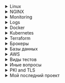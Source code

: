 
<details>
<summary>Linux</summary>
**Q:** Hard link vs soft link<br>
**A:** A hard link is a file all its own, and the file references or points to the exact spot on a hard drive where the Inode stores the data.
A soft link isn't a separate file, it points to the name of the original file, rather than to a spot on the hard drive.
а) Жесткая ссылка не может быть создана для каталогов. Жесткая ссылка может быть создана только для файла.
б) Символические ссылки или симлинки могут ссылаться на каталог.

**Q:** что в Линукс отвечает за открытие файлов?<br>
**A:**
- Inode
inode  или индексный дескриптор — это структура данных в которой хранится метаинформация о стандартных файлах, каталогах или других объектах файловой системы, кроме непосредственно данных и имени.
Ну то есть , грубо говоря, что на 1 файл или директорию тратится 1 inode
На случай если кончились inode, заклинаний не подскажу. Так что для разделов в которы плодятся мелкие файлы следует грамотно выбирать файловую систему или нпйти и удалить все мелкие нулевые файлы.
Пример, мы как-то давно использовали btrfs для хранения множества мелких файлов тк в ней inode создаются динамически
Поискать нулевые файлы



- Как узнать оболочку линукс?
echo $0

Что такое образ initrd?

Начальный RAM-диск (initrd) – это исходная корневая файловая система, которая монтируется до того, как будет доступна настоящая корневая файловая система.
Initrd привязан к ядру и загружен как часть процедуры загрузки ядра.

- SUID SGID Sticky bit
SUID: если установлен бит setuid, когда файл выполняется пользователем, процесс будет иметь те же права, что и владелец исполняемого файла.
SGID: То же  самое что SUID, но только для групп
Sticky bit:  в основном это касается папок, подразумевает, файл или папка, созданные в папке с поддержкой stickybit, могут быть удалены только владельцем. Например , исползование sticky-бита – это /tmp, где каждый пользователь имеет разрешение на запись, но удалить его могут только пользователи, владеющие файлом.

- Состояния процессов:
```
Running (R):
Процесс либо выполняется на процессоре, либо готов к выполнению (ожидает своей очереди).

Sleeping (S или D):
Interruptible sleep (S): Процесс спит (ожидает завершения какого-либо события, например, ввода-вывода) и может быть прерван сигналом.
Uninterruptible sleep (D): Процесс находится в состоянии сна и не может быть прерван сигналом. Обычно это состояние связано с ожиданием завершения операций ввода-вывода.

Stopped (T):
Процесс остановлен, обычно сигналом (например, SIGSTOP или SIGTSTP), и ожидает дальнейших инструкций. Процесс может быть возобновлен с помощью сигнала SIGCONT.

Zombie (Z):
Процесс завершил выполнение, но его запись в таблице процессов ещё не удалена, так как родительский процесс ещё не вызвал wait() для получения статуса завершения. Это состояние временно и длится до того, как родительский процесс обработает завершение дочернего процесса.

Traced (t):
Процесс находится под контролем отладчика (например, gdb).

Idle (I):
В некоторых версиях ядра или инструментов мониторинга может присутствовать это состояние, обозначающее, что процесс ничего не делает, но при этом не находится в ожидании, как в Sleeping.
```

- Что такое zombie процесс?
В Linux (и других Unix-подобных операционных системах) процесс-зомби (zombie process) — это процесс, который завершил своё выполнение, но его запись в таблице процессов всё ещё сохраняется. Это происходит, когда процесс завершает своё выполнение, но его родительский процесс не вызвал системный вызов wait() для получения кода завершения дочернего процесса.

- Основные системные вызовы:
```
- open - открыть файл
- read - пытается читать из файлового дискриптора
- write - пытается записать в файловый дескриптор
- close - закрывает файл после чтения или записи
- fork - создает новый дочерний процесс
- execve - выполняет исполняемый файл
- kill - послать сигнал
```

- Самые популярные сигралы kill
```
15 SIGTERM По умолчанию без параметров. Корректное завершение
9 SIGKILL Немедленное завершение процесса
2 SIGNINT Прерывание процесса (обычно Ctrl + C)
HUP перечиьывает демон или конфигурацию (например, kill HUP PID)

```

Что такое уровни запуска в linux и как их изменить?

Уровень выполнения – это состояние init и всей системы, которое определяет, какие системные службы работают, и они идентифицируются по номерам.

Существует 7 различных уровней выполнения (уровень выполнения 0-6) в системе Linux для различных целей.

```
0: Halt System (To shutdown the system)
1: Single user mode
2: Basic multi user mode without NFS
3: Full multi user mode (text based)
4: unused
5: Multi user mode with Graphical User Interface
6: Reboot System
```

47. Команда TOP
RES (Resident Set Size): Это объем физической памяти (RAM), который используется процессом в данный момент. Включает: Текущие разделяемые библиотеки, а также физическую память, занятую процессом.

VIRT (Virtual Memory Size): Что показывает: Это общий объем виртуальной памяти, используемой процессом. Включает: Все кодовые, данные и разделяемые библиотеки, а также память, выделенную, но не использованную (т.е. не загруженную в RAM).


48. Что такое SeLinux?


SELinux – это аббревиатура от Security-enhanced Linux.

Это реализация контроля доступа и функция безопасности для ядра Linux.
Он предназначен для защиты сервера от неправильной настройки и / или скомпрометированных демонов.

Он устанавливает ограничения и инструктирует серверные демоны или программы, к каким файлам они могут обращаться и какие действия они могут предпринимать, определяя политику безопасности.


49. Какое использование файлов /etc/passwd и /etc/shadow?

/etc/shadow
```
user1:$6$abcd1234$...:19384:0:99999:7:::
```

/etc/passwd
```
user1:x:1000:1000:Иван Иванов:/home/user1:/bin/bash
```


Зачем устанавливать безпарольный вход по ssh?

Чтобы еще больше повысить безопасность системы, большинство организаций решили использовать аутентификацию на основе ключей вместо аутентификации на основе пароля.
Мы можем обеспечить аутентификацию на основе ключей, отключив стандартную аутентификацию по паролю.
Открытый ключ добавляется в файл конфигурации сервера, в то время как личный ключ остается конфиденциальным на стороне клиента.


50. Что такое swappiness в Linux?

Параметр swappiness контролирует стремление ядра перемещать процессы из физической памяти на диск подкачки.


OMM killer -защитный механизм ядра Linux, призванный решать проблемы с нехваткой памяти. При исчерпании доступной памяти он принудительно «убивает» наиболее подходящий по приоритетам процесс, отправляя ему сигнал KILL

Garbage collector - одна из форм автоматического управления памятью. Специальный процесс, называемый сборщиком мусора, периодически освобождает память, удаляя из неё ставшие ненужными объекты.

Load average — это показатель, который используется для отображения средней нагрузки на систему за определенные периоды времени. Он указывает на количество активных процессов, которые либо выполняются, либо ожидают выполнения на процессоре.

51. Как проходит процесс загрузки linux

52. Какие уровни абстрации у LVM

53. Лимиты пользователя в linux ulimit

54. Заголовки TCP пакетов
	SYN
	SYM+ACK
	ACK
	FYN
	WAIT
	RST
	RJCT
	CLOSE

55. Что такое ретраснмишн?
это повторная отправка TCP-сегмента, который не был подтверждён получателем за заданное время.

56. Что такое traceroute и как отрисовывает хосты черех которые прошел пакет?
Основная идея: использовать поле TTL (Time To Live) в IP-заголовке.

Отправляется первый пакет с TTL=1.
Первый маршрутизатор уменьшает TTL до 0 → высылает обратно сообщение ICMP Time Exceeded.
traceroute фиксирует адрес этого маршрутизатора.

Отправляется следующий пакет с TTL=2.
Первый роутер уменьшает TTL → 1, передаёт дальше.
Второй роутер уменьшает TTL → 0, и тоже отвечает ICMP Time Exceeded.
traceroute фиксирует уже второй хоп.

Так продолжается, пока пакет не достигнет целевого хоста.
Когда пакет дойдёт до цели, вместо Time Exceeded придёт ICMP Echo Reply (или UDP/TCP-ответ — зависит от реализации).
Это сигнал, что маршрут найден.

57. Какие виды NAT (SNAT, DNAT)?
SNAT (Source NAT)
Назначение: подмена исходного IP-адреса пакета.
Чаще всего используется, когда хосты в локальной сети (например, 192.168.x.x) выходят в Интернет через один внешний IP.
Пример:
Внутренний хост (192.168.1.10) → NAT → Внешний адрес (203.0.113.5) → Интернет
В Linux реализуется через iptables/nftables (--to-source).

DNAT (Destination NAT)
Назначение: подмена адреса назначения.
Используется для проброса портов (порт-форвардинг), чтобы внешние пакеты попадали к нужному внутреннему серверу.
Пример:
Интернет (1.2.3.4:443) → NAT (203.0.113.5:443 → 192.168.1.100:443) → Внутренний веб-сервер
В Linux: --to-destination.

58.





</details>

<details>
<summary>NGINX</summary>

44. В чем разница между виртуальным хостингом на основе имени и виртуальным хостингом на основе IP?

Виртуальные хосты используются для размещения нескольких доменов на одном экземпляре Apache/Nginx.

Вы можете иметь один виртуальный хост для каждого IP-адреса вашего сервера, или один и тот же IP-адрес, но разные порты, или один и тот же IP-адрес, один и тот же порт, но разные имена хостов.
Последнее называется «ame based vhosts».
На виртуальном хостинге на основе IP мы можем запустить более одного веб-сайта на одном сервере, но каждый веб-сайт имеет свой IP-адрес, в то время как в виртуальном хостинге на основе имен мы размещаем несколько веб-сайтов на одном IP-адресе.
Но для этого вам нужно поместить более одной записи DNS для вашего IP-адреса в базу данных DNS.

45. Как защититься от DDOS / медленных клиентов?
limit_req, limit_conn.
client_body_timeout, client_header_timeout.

45. Конфигурация
/etc/nginx/nginx.conf, sites-enabled/
server {} → виртуальный хост.
location {} → обработка URI.

rewrite vs return?
rewrite → меняет URI и пересылает дальше.
return → сразу возвращает код/ответ (эффективнее для редиректов).

46. Proxy / Load Balancing
Стратегии балансировки:

round-robin (по умолчанию)
least_conn (наименее занятый)
ip_hash (один клиент → один сервер)

Реальный IP клиента
proxy_set_header X-Real-IP $remote_addr;
proxy_set_header X-Forwarded-For $proxy_add_x_forwarded_for;

47. SSL / Security
HTTPS настройка
```
server {
    listen 443 ssl;
    ssl_certificate /etc/nginx/cert.pem;
    ssl_certificate_key /etc/nginx/key.pem;
}
```

**HSTS** — это механизм безопасности для браузеров:
Говорит браузеру: «Всё, что касается этого домена, нужно использовать только HTTPS»

48. Performance / Тюнинг
worker_processes auto; → по числу CPU.
worker_connections 10240; → макс. соединений на воркер.
sendfile on; → быстрый вывод файлов из ядра.
keepalive_timeout 65; → удержание TCP-сессии.
gzip on; → сжатие.


</details>

<details>
<summary>Monitoring</summary>

## Prometheus vs Zabbix?

| Характеристика       | **Prometheus** | **Zabbix** | **Типичные сценарии использования** |
|----------------------|----------------|-------------|--------------------------------------|
| **Метод сбора**     | Pull (HTTP `/metrics`) | Push/агенты, SNMP, IPMI, JMX | Prometheus в Kubernetes, Zabbix для сетевого оборудования |
| **Архитектура**     | Модульная: Prometheus + Alertmanager + Grafana | Централизованная: сервер + БД + агенты | Prometheus для распределённых систем, Zabbix для дата-центров |
| **Хранение данных** | Временные ряды, хранение недолгое (недели) | Реляционная БД, хранение годами | Prometheus для анализа текущего состояния, Zabbix для долгосрочной статистики |
| **Алертинг**        | PromQL + Alertmanager | Триггеры + действия | Prometheus для гибких правил SLA/SLO, Zabbix для классических алертов (CPU, диск, память) |
| **Визуализация**    | Через Grafana | Встроенные дашборды | Prometheus + Grafana для DevOps-дашбордов, Zabbix для “all-in-one” мониторинга |
| **Масштабируемость**| Легко горизонтально масштабируется (Thanos, VictoriaMetrics) | Зависит от БД, сложнее масштабировать | Prometheus в облаках и микросервисах, Zabbix в корпоративных инфраструктурах |
| **Лучшее применение** | Kubernetes, Docker, cloud-native | Серверы, сети, виртуализация | Prometheus для CI/CD и DevSecOps, Zabbix для ITSM и эксплуатации |
| **Сильные стороны** | Высокая производительность, простая интеграция | Универсальность, поддержка legacy | Prometheus для современных приложений, Zabbix для смешанных сред |
| **Слабые стороны**  | Нет долгосрочного хранения без доп. решений | Тяжёлый, зависимость от SQL-БД | Prometheus требует доп. тулов для полноты, Zabbix сложнее в облаке |

## Архитектура Prometheus
- **Pull-модель**: Prometheus опрашивает таргеты по HTTP `/metrics`.
- **Exporters**: компоненты для экспорта метрик (node_exporter, blackbox_exporter и др.).
- **Pushgateway**: используется для краткоживущих джобов (например, batch-задач).

## Типы данных в Prometheus
1. **Counter** → счётчик (только растёт).
   - Пример: количество HTTP-запросов.
2. **Gauge** → текущее значение (может расти и падать).
   - Пример: загрузка CPU, температура.
3. **Histogram** → распределение значений по "бакетам".
   - Пример: время ответа API.
4. **Summary** → агрегированные квантильные значения.
   - Пример: 95-й перцентиль задержки.

## Labels
- **Labels** — ключ=значение, добавляют контекст к метрикам.
- Пример: `http_requests_total{method="GET", status="200"}`
- Нужны для: фильтрации, агрегации, сравнения метрик между инстансами.

## High Availability (HA)

- Разворачивают несколько Prometheus-инстансов, которые собирают одни и те же метрики.
- Для устранения дублей алертов используют Alertmanager в режиме кластеризации.

## Разница между Alertmanager и Prometheus

- Prometheus → собирает метрики, выполняет запросы, генерирует алерты.
- Alertmanager → управляет алертами (дедупликация, маршрутизация, нотификации в Slack, email, PagerDuty и др.).
</details>

<details>
<summary>Logs</summary>

## Loki vs EFK

| Характеристика | **ELK (Elasticsearch + Logstash + Kibana)** | **Loki** |
|----------------|---------------------------------------------|----------|
| **Индексация** | Индексирует весь текст логов → быстрый поиск, но дорого по ресурсам | Индексирует только **labels** → дешевле хранение, но поиск по тексту медленнее |
| **Хранение**   | Шардирование индексов, высокая нагрузка на storage и CPU | Логи хранятся блобами (**chunks**) в S3, GCS, локальном FS |
| **Интеграция** | Самостоятельная экосистема Elastic | Идеально работает с **Prometheus/Grafana** (общая модель labels) |
| **Стоимость**  | Высокая стоимость эксплуатации (ресурсоёмкость) | Существенно дешевле в эксплуатации |

## Lifehack
Всё, что нужно фильтровать часто → класть в labels.
Всё остальное оставлять в тексте логов.

## Преимущества Loki vs Elasticsearch

Стоимость: дешевле, т.к. индексируются только labels.
Масштабирование: легко хранить petabytes логов в S3.
Интеграция: нативная работа с Prometheus и Grafana.
Простота: не нужны тяжёлые кластеры ES.
Гибкость: легко запускать в Kubernetes (Helm chart, promtail как DaemonSet).

</details>

<details>
<summary>Docker</summary>

Отличие docker  от  VM
В основе VM гипервизор,
Под капотом докера Namespaces + Control groups

namespaces для организации изолированных рабочих пространств, которые мы называем контейнерами.
Список некоторых пространств имен, которые использует docker:

- pid: для изоляции процесса;
- net: для управления сетевыми интерфейсами;
- ipc: для управления IPC ресурсами. (ICP: InterProccess Communication);
- mnt: для управления точками монтирования;
- utc: для изолирования ядра и контроля генерации версий(UTC: Unix timesharing system)


Control groups (контрольные группы)

cgroups для распределение или ограничения ресурсов для  процессов (процессорные, сетевые, ресурсы памяти, ресурсы ввода-вывода)

CMD ENTRYPOINT RUN
CMD sets the command and its parameters to be executed by default after the container is started. However, CMD can be replaced by docker run command line parameters. ENTRYPOINT configures the command to run when the container starts

Инструкции dockerfile:
FROM
ENV
ARG
WORKDIR
RUN
EXPOSE - Никакие порты не открываются, это элемент документирования
VOLUME - внутри контейнера становится томом. При запуске контейнера Docker автоматически создаст том и примонтирует его к этому пути. Данные, записанные в том(volume), сохранятся даже после остановки или удаления контейнера. Например,VOLUME /data.

CMD  явлется как бы дополнением   ENTRYPOINT
те в Entrypoint мы кладем команду ( python server.py),  а в CMD мы кладем  аргуметы к комманде
 Если посмотреть чуть шире, а именно в разрезе  k8s , то  Entrypoint  у нас был зашит в образ, а CMD  мы мы передовали через helm  в зависимости от среды ( dev/qa/stg)  через параметр args

k8s command -> entrypoint
k8s args ->  cmd


Минимизация количества слоев образа


При использовании таких команд, как RUN, COPY, ADD Docker создает слои. Каждый слой увеличивает размер образа, так как слои кэшируются.
Чтобы уменьшить количество слоев, необходимо объединять (комбинировать) команды в цепочки для того, чтобы исключить проблемы, связанные с неправильным использованием кэша. Рассмотрим эти рекомендации на конкретных примерах. Предположим, нам необходимо выполнить следующие 2 команды:
```
RUN apt update
RUN apt -y install tree
```
Если вы используете apt, необходимо комбинировать в одной инструкции RUN команды apt update и apt install. Команды выше необходимо скомбинировать в одну команду следующим методом:
```
RUN apt update && apt -y install tree
```
В результате вместо двух слоев будет создан один слой, и как итог будет уменьшен размер финального образа. Кроме того, следует объединять в одну инструкцию команды установки пакетов. Перечислять пакеты необходимо на нескольких строках, разделяя список символами \. Выглядеть это может так:
```
RUN apt update && apt install -y \
	htop \
	tree \
	mc
```
Этот метод также позволяет сократить число слоёв, которые должны быть добавлены в образ, и помогает поддерживать код файла в читаемом виде.

Удаление кэшей и временных файлов

При использовании пакетных менеджеров, таких как apt, apk, yum/dnf, они кэшируют загружаемые данные с целью снижения нагрузки на сеть, и, как следствие, уменьшается время, требуемое для установки программ. Данный кэш необходимо удалять, чтобы размер итогового образа не разрастался до больших объемов.
Для удаления кэша в конец команды по установке (например, apt install) необходимо добавить одну из нижеперечисленных строк — в зависимости от используемого пакетного менеджера:
```
APT: ... && rm -rf /var/cache/apt
APK: ... && rm -rf /etc/apk/cache
YUM: ... && rm -rf /var/cache/yum
DNF: ... && rm -rf /var/cache/dnf
```

Cетевые драйверы docker
несколько драйверов по умолчанию, которые обеспечивают основной функционал по работе с сетью:
- none: отключение всех сетевых ресурсов.
- bridge: сетевой драйвер по умолчанию. По сути, это мост между контейнером и хостовой машиной. Мостовые сети обычно используются, когда приложения выполняются в автономных контейнерах, которые должны взаимодействовать друг с другом.
- host: для автономных контейнеров устраняется сетевая изолированность между контейнером и хостом Docker и напрямую используются сетевые ресурсы хоста.
- overlay: наложенные сети соединяют несколько демонов Docker.
- macvlan: сети Macvlan позволяют присваивать контейнеру MAC-адрес, благодаря чему он выглядит как физическое устройство в сети.

Docker многостадийная сборка (multi-stage build) — это методика сборки образов Docker, которая позволяет создавать более легкие и оптимизированные образы с помощью нескольких этапов сборки в одном Dockerfile. Это особенно полезно для создания минимальных продакшн образов, содержащих только необходимое программное обеспечение и зависимости, без лишних файлов, которые были нужны только на этапе сборки или тестирования.

Как уменьшить размер docker образа?
	1. Выбор базового образа, например alpine
	2. Минималтзвация установленных зависимостей
	3. Multi-stage build
	4. Почистить каталог /var
	5. Минималищировать количесво слоев
		Слой = snapshot файловой системы после выполнения инструкции.
		Docker использует UnionFS (OverlayFS/aufs) для объединения слоёв.

</details>

<details>
<summary>Kubernetes</summary>

Компоненты:

Kube-api - предоставляет kubernets API
ETCD - Хранит все данные о состоянии кластера (конфигурация, секреты, статусы и т.п.).
Sheduler - разпрелеляет приложения, назначает рабочий узел каждому приложению
kube-controller-manager -
Управляет контроллерами (controllers), которые следят за текущим состоянием кластера и стремятся к желаемому состоянию.
Примеры:
	ReplicaSet Controller — гарантирует нужное количество реплик Pod'ов.
	Node Controller — следит за состоянием узлов.
	Deployment Controller — управляет обновлениями приложений.

kubelet
Агент, который получает инструкции от API Server и управляет контейнерами на узле.


kube-proxy
kube-proxy — сетевой прокси, работающий на каждом узле в кластере, и реализующий часть концепции сервис.


IRSA (AWS only) - this option creates an identity provider for the cluster.
After this step we can add role and policy on the side of Amazon cloud, I mean IAM service.
Add the identity number of this role to the k8s service account as annotation and assign this service account to the appropriate pod or deployment.

Role —  который описывает некий набор прав на объекты кластера Kubernetes. Role ничего и никому не разрешает. Это просто список.
RoleBinding -
ServiceAccount -
Пример: kubectl auth can-i get pods --as <serviceaccount> -n <namespace>

1. Liveness Probe используется для определения необходимости перезапуска контейнера.
2. Readiness Probe используется для определения готовности контейнера принимать трафик, ну то есть когда пускать/не пускать трафик.
3. Startup Probe используется для проверки успешного завершения инициализации контейнера и позволяет игнорировать liveness и readiness проверки до её завершения.

Pod Disruption Budget (PDB)
```
это механизм в Kubernetes, который помогает управлять количеством pod'ов (единиц приложения) в кластере, которые могут быть одновременно остановлены или перезапущены. PDB гарантирует, что определенное количество pod'ов останется доступным даже в случае непредвиденных сбоев или плановых обновлений.
```
QoS (Quality of Service) class
```
метрика определяющая приоритет пода (Pod) в кластере на основе его потребностей в ресурсах (CPU и памяти).
Guaranteed (Гарантированный) -  самый высокий приоритет (request == limits)
Burstable (Гибкий) - Они более гибки, чем Guaranteed, и их могут удалить раньше (requests < limits)
Best-Effort (Лучший вариант) - (Ни requests, ни limits) поды будут удалены первыми при нехватке ресурсов.
```

NodeSelector - юнит в описании манифеста, который служит для выбора нод под запуск подов ( например нода для запуска с меткой GPU)
Affinity - используется для размещение подов на соответствущих описанным критериям нодах при определнных условиях.( например запускать поды из данного деплоймента на нодах из определенной availibility zone,  instance type, etc)
AnitAffinity -  для обратного вышеописанному
taint -   для того чтобы запретить подам быть запущенным на определнных нодах. Использается при описании  NodeGroup(Ноды)

Чтобы поды от деплоймента в Kubernetes распределялись на разные ноды, а не на одну, можно воспользоваться несколькими подходами:

 Использование PodAntiAffinity

PodAntiAffinity позволяет указывать, что поды не должны размещаться на одной и той же ноде. Это настраивается с помощью полей affinity и podAntiAffinity в манифесте деплоймента.

Как работает OOM Killer в Kubernetes
```
Лимиты и запросы памяти:

В Kubernetes ресурсы, такие как память и CPU, управляются с помощью параметров requests и limits, которые можно задавать в манифесте контейнера.
requests — это минимальное количество ресурсов, которое гарантированно выделяется контейнеру.
limits — это максимальное количество ресурсов, которое контейнер может использовать.
Переполнение лимитов памяти:

Если контейнер начинает использовать больше памяти, чем указано в limits, ядро Linux может сработать и активировать OOM Killer.
Когда OOM Killer активируется, он завершает процессы, чтобы освободить память. В контексте контейнеров это означает завершение всего контейнера.
Выбор процесса для завершения:

OOM Killer выбирает процессы для завершения на основе их "oom_score", который рассчитывается ядром на основании различных факторов, таких как размер процесса, время его выполнения и важность.
Контейнеры, которые потребляют больше памяти, чем указано в limits, получают повышенный "oom_score" и, следовательно, становятся приоритетными кандидатами для завершения.
Последствия в Kubernetes:

Когда контейнер убивается OOM Killer-ом, Kubernetes помечает этот контейнер как OOMKilled и может попытаться перезапустить его, в зависимости от настроек restartPolicy.
Если контейнер постоянно превышает лимит памяти и OOM Killer регулярно его завершает, это может привести к циклическим перезапускам (crash loop).
События и диагностика:

Kubernetes генерирует событие, указывающее, что контейнер был завершен из-за превышения лимита памяти (событие типа OOMKilled).
Для диагностики можно просмотреть логи пода и события с помощью команд kubectl logs и kubectl describe pod.
Профилактика:

Чтобы избежать ситуаций с OOM Killer, рекомендуется правильно рассчитывать requests и limits для контейнеров на основе профилирования и мониторинга приложения.
Можно также использовать инструменты мониторинга, такие как Prometheus, для наблюдения за потреблением памяти и другими метриками в кластере.
Таким образом, OOM Killer играет важную роль в управлении памятью и обеспечении стабильности узлов в Kubernetes, но требует внимательной настройки ресурсов для контейнеров, чтобы избежать нежелательных завершений и перезапусков.
```
**Q** - Throtling in Kubernetes:
**A** - это механизм ограничения количества процессорного времени (CPU), доступного контейнеру, когда он превышает установленные для него лимиты (CPU limits)

**Q** - Как работает throtling в k8s:
**A** <br>
1. Настройка лимитов CPU:<br>
Пользователь устанавливает лимиты для CPU в конфигурации Pod'а.<br>
2. Превышение лимита:<br>
Когда приложение в контейнере пытается использовать больше CPU, чем выделено, механизм троттлинга активируется.<br>
3. Пропуск тактов:<br>
Вместо предоставления полного доступа к ресурсам, ядро Linux (с использованием cgroups) ограничивает количество машинных циклов (тактов), которые получает контейнер.<br>
4. Замедление работы:<br>
В результате приложение начинает работать медленнее, так как ему не хватает процессорного времени для выполнения всех операций.<br>


В Kubernetes LimitRange и ResourceQuota — это механизмы, которые позволяют ограничивать использование ресурсов (CPU, память) в namespace'ах , чтобы предотвратить чрезмерное потребление ресурсов и обеспечить стабильность кластера.

LimitRange - Ограничивает минимальные и максимальные значения requests и limits на уровне отдельного контейнера или Pod'а внутри namespace.

ResourceQuota - Ограничивает общее использование ресурсов в namespace . То есть, сколько всего может быть выделено ресурсов всем Pod'ам в рамках одного namespace.

Какие виды контейнеров бывают в поде?
	- init
	- sidecar

statefullset VS deployment?


Типы сервисов в k8s(4):
-ClusterIP
-NodePort
-LoadBalancer

Какие механизмы безопасности есть в k8s?
	RBAC
	Network Policies
	SecurityContext — настройка прав пода/контейнера (uid/gid, readOnlyRootFilesystem, drop capabilities).
	Pod Security Standards (PSS, пришли на смену PodSecurityPolicy) - запреты на запуск подов с root-правами, привилегированными capability, hostPID/hostNetwork и т.д.

Что произрйдет с контейнером если он превысит потребление CPU?

Что такое ingress?

В чем преимущество использования ингресса против сервиса при обращение прилодений в рамках одного кластера к друг другу?



**Questions**
- Какие вопросы вы зададите разработчику, когда он приносит код для деплоя в Kubernetes?
- Какие kubernetes-объекты используете для деплоя stateful приложения?
- Как диагностировать задержки между двумя кластерами с раздельными БД и приложениями?
```sh
У каждого приложения есть своя база ранных. Эти приложенияя общаются через интеренет по https. С первого кластера приложение отправляяет во второе приложение, там приложение записывает в базу, отсылает ответ и первый записывает в свою базу, Этот раунд длятся 400 милисекунд, но бывают задержки 3 секунды. Куда смотреть?
```
- Какие ресурсы проверяете на хосте для обеспечения надёжной работы БД?
- Какие шаги предпримете при оптимизации БД, например Postgres?
- Как анализируете сетевые проблемы между двумя кластерами?

</details>

<details>
<summary>Terraform</summary>

## 1️⃣ Общие вопросы

**Q:** Что такое Terraform?<br>
**A:** IaC-инструмент для создания, изменения и управления инфраструктурой безопасно и предсказуемо.

**Q:** Terraform vs Ansible/Chef/Puppet?<br>
**A:** Terraform — управление инфраструктурой; Ansible/Puppet — конфигурация существующих ресурсов.

**Q:** Что такое state-файл (`terraform.tfstate`)?<br>
**A:** Хранит текущее состояние ресурсов, позволяет Terraform понять, что создавать, менять или удалять.

**Q:** Разница между `plan` и `apply`?<br>
**A:** `plan` — показывает изменения; `apply` — применяет их.

---

## 2️⃣ Ресурсы и зависимости

**Q:** Что такое resource, data source, module?<br>
**A:**
- `resource` — создаёт объект инфраструктуры.
- `data source` — получает существующие данные.
- `module` — переиспользуемый блок конфигурации.

**Q:** Как управлять зависимостями между ресурсами?<br>
**A:** Через `depends_on` или использование атрибутов одного ресурса в другом.

**Q:** Что такое provisioners?<br>
**A:** Скрипты, выполняемые после создания ресурса (`remote-exec`, `local-exec`). Рекомендуется использовать редко.

---

## 3️⃣ State и Backend

**Q:** Типы backend?<br>
**A:** `local` (локальный), `remote` (S3, GCS, Terraform Cloud, Azure Storage, Consul).

**Q:** Зачем нужен locking?<br>
**A:** Чтобы несколько человек/процессов не меняли состояние одновременно.

**Q:** Как хранить секреты в Terraform?<br>
**A:** Через env variables (`TF_VAR_...`), Vault, AWS Secrets Manager, SSM Parameter Store.

---

## 4️⃣ Модули

**Q:** Что такое Terraform Module?<br>
**A:** Переиспользуемая конфигурация, локальная или из registry.

**Q:** Разница root vs child module?<br>
**A:** Root — основной конфиг; Child — импортируется в root.

**Q:** Как передавать переменные в module?<br>
**A:** Через `variables` в module и `module.<name>.<var>` в root.

---

## 5️⃣ Переменные и output

**Q:** Типы переменных?<br>
**A:** string, number, bool, list, map, set, object, tuple.

**Q:** Зачем output?<br>
**A:** Возвращает значения из module или конфигурации для использования в других ресурсах или CI/CD.

---

## 6️⃣ Провайдеры и версии

**Q:** Что такое provider?<br>
**A:** Плагин, позволяющий Terraform работать с конкретной платформой (AWS, Azure, GCP, Kubernetes).

**Q:** Как ограничить версию Terraform и провайдера?<br>
**A:** В `required_version` и `required_providers`.

---

## 7️⃣ Работа с инфраструктурой

**Q:** Что такое immutable infrastructure?<br>
**A:** Каждое обновление создаёт новые ресурсы вместо изменения существующих → минимизация downtime.

**Q:** `taint` и `import`?<br>
**A:**
- `terraform taint <resource>` — пометить ресурс на пересоздание.
- `terraform import` — импорт существующего ресурса в state.

---

## 8️⃣ Advanced / практические

**Q:** Разница между `count`, `for_each`, `dynamic block`?<br>
**A:**
- `count` — повторение ресурса N раз.
- `for_each` — создание ресурсов на основе списка или карты с ключами.
- `dynamic block` — динамическая генерация вложенных блоков.

**Q:** Как защитить ресурсы от удаления?<br>
**A:** `lifecycle { prevent_destroy = true }`, `ignore_changes` для атрибутов.

**Q:** CI/CD с Terraform?<br>
**A:** `plan` → ревью → `apply`. Через GitHub Actions, GitLab CI/CD, Terraform Cloud/Enterprise.

**Q:** Отладка ошибок?<br>
**A:** `TF_LOG=DEBUG terraform apply`, `terraform validate`, `terraform fmt`, проверка state и зависимостей.

**Q:** Что такое null ресурс?<br>
**A:** null_resource является ресурсом , который позволяет настроить provisioners, которые непосредственно не связаны с одним существующим ресурсом.

## 9️⃣ Полезные функции Terraform

- `file(path)` — считывает файл
- `jsondecode(string)` / `jsonencode(obj)` — JSON ↔ объект
- `base64encode/decode(string)` — кодирование/декодирование
- `coalesce(a,b,...)` — первый ненулевой аргумент
- `concat(list1,list2)` — объединение списков
- `length(list/map/string)` — длина



</details>

<details>
<summary>Брокеры</summary>

smth

</details>
<details>
<summary>Базы данных</summary>

smth

</details>

<details>
<summary>AWS</summary>


AWS System manager - is a secure end-to-end management solution for resources on AWS and in multi-cloud and hybrid environments

Availability zone
- Region (регион) – это географическая область (например, us-east-1 – Вирджиния, США).
- Availability Zone (зона доступности) – это один из дата-центров внутри региона, имеющий независимое электропитание, сеть и охлаждение.
- В каждом регионе обычно есть минимум 2–3 зоны доступности (например: us-east-1a, us-east-1b, us-east-1c).

VPC - виртуальная частная сеть или изолированный сегмент

- Nat gateway - Позволяет ресурсам из private subnet выходить в интернет только для исходящего трафика

- Internet gateway - Позволяет ресурсам с публичным IP адресом принимать входящие соединения, наприемр Elastic LB. Оплата только за трафик.

- Security groups - firewall at the instance level
acts as a firewall that controls the traffic allowed to and from the resources in your virtual private cloud (VPC). You can choose the ports and protocols to allow for inbound traffic and for outbound traffic.

- Security groups are stateful. For example, if you send a request from an instance, the response traffic for that request is allowed to reach the instance regardless of the inbound security group rules. Responses to allowed inbound traffic are allowed to leave the instance, regardless of the outbound rules.

network ACL  - Список управления доступом к сети (ACL) разрешает или запрещает определенный входящий или исходящий трафик на уровне подсети.
	Default network ACL - allows all inbound traffic
	Custom network ACL - denies all inbound and outbound traffic untill you add rules
	Block specific IP addresses^ not security group

Site-to-Site VPN -  connection between remote devices and AWS resources. Virtual Private Gateway --> IPSEC --> Customer gateway (on-premise network)
Network ACLs are stateless, which means that return traffic must be explicitly allowed by the rules.

- External Ingress

Доступен из интернета.
Для него создаётся Internet-facing Load Balancer.

Используется, когда нужно отдавать сервисы/приложения наружу (например, API, веб-приложение).

В AWS ALB это означает:
scheme: internet-facing
Security Group разрешает входящий трафик с 0.0.0.0/0 (или с ограничений).
Пример аннотации для Kubernetes Ingress:

```
annotations:
  alb.ingress.kubernetes.io/scheme: internet-facing
```

2. Internal Ingress

Доступен только внутри VPC (или через VPN/Direct Connect/PrivateLink).
Для него создаётся Internal Load Balancer.
Используется для внутренних микросервисов, админских панелей, сервисов, к которым не нужен публичный доступ.

В AWS ALB это означает:

scheme: internal

Security Group обычно ограничивает доступ только из корпоративных сетей или из подсетей VPC.

Пример аннотации:

```
annotations:
  alb.ingress.kubernetes.io/scheme: internal
```


Direct connect - directly connect to AWS data center without internet

AWS Private link - Establish connectivity between VPCs and AWS services without exposing data to the internet

Athena -  сервис запросов, похожий на SQL

Amazon OpenSearch Service makes it easy for you to perform interactive log analytics,

VPC Flow logs - Опция для логирования сетевого трафика

CloudFront- system of distributed servers that deliver webpages and other web content

Application Load Balancer принимает решения о маршрутизации на уровне приложения (HTTP/HTTPS), поддерживает маршрутизацию на основе пути и может направлять запросы на один или несколько портов в каждом экземпляре контейнера в вашем кластере.

Network Load Balancer  принимает решения о маршрутизации на транспортном уровне (TCP/SSL). Он может обрабатывать миллионы запросов в секунду. После того, как балансировщик нагрузки получает соединение, он выбирает цель из целевой группы для правила по умолчанию, используя алгоритм маршрутизации хеширования потока. Он пытается открыть TCP-соединение с выбранной целью на порту, указанном в конфигурации прослушивателя. Он пересылает запрос без изменения заголовков.

Route53
	Simple - Rote traffic to a single resource
	Failover - Active-passive failover
	Geolocation - Route traffic based on the location
	Geoproximity - Based on the physical distance between your users and your resources
	Latency based - Route traffic based on the based latency to provide good performance
	Multivalue Answers - Enable Route53 to respond with up to end to eight selected at random (Round-robin)
	Weighted - Route traffic to multiple resources based on a numerical weight

VPC
VPC -->  add subnets --> create Rote table --> create NACL --> associate subnets with route tables

VPC endpoint with acces to S3
Launch EC2 --> Create Vpc endpoint for S3 --> Review route table

S3
Standard - >= 3 AZs    99.9 % (For workloads and frequent data)
Standard infrequent access -  >= 3 AZ Long-term infriquent accessed critical data
One Zone Infrequent access - 1 AZ Long term infriquent access, non-critical
Glacier Instant Retrieval - >=3 AZ Long live data. For infrequent data (Minimum duration 90 days)
Glacier Flexible Retrieval >=3 AZ Long-term data archiving needs to be accessed within a few hours or minutes
Glacier deep archive - >=3 AZ Rerely accessed data archiving. default retrieval time 12 hours (Minimum duration 180 days)
S3 Intelligent-tiering - >=3 AZ Unknown or unpredictable access pattern

Server-side encryption:
	SSE-S3 - S3 managed keys AES 256-bit encryption
	SSE-KMS - AWS Key Management Service managed keys
	SSE-C - Customer-provided keys

S3 Static website
	Enable static website -> Disable Block Public Access settings -> Allow public read access for your objects

Inventory bucket - Used to help understand how you are storing objects in S3 bucket

EFS storage classes:


AWS Config continually assesses, audits, and evaluates the configurations and relationships of your resources on AWS,

File gateway - Access files stored on S3 using NFS or SMB
Fsx Gateway - Access files in Amazon Fsx for Windows File Server using SMB
Volume gateway(Stored Mode) - Your entire dataset is stored on-site and backend up to S3 as RBS snapshots.
Volume Gateway (Cached mode) - Your entire dataset is stored in S3 (only frequently accessed)


1 subnet in 1 availability zone

security group - фильтрует трафик на уровне инстанса
NACL - фильтркет трафик на уровне подсети

---

AWS cloudwatch
- Logs
- insights
- Metrics
- Log stream
- Log groups
- Log archival

может пересылать логи в S3 Opensearch Lambda kinesis

AWS Cloudtrail - сервис для аудит API вызовыв

X-RAY -

Network Monitor -

</details>


<details>
<details>
<summary>Cloudflare</summary>

smth

</details>
<summary>Виды тестов</summary>
виды тестов:
Юнит-тестирование (Unit Testing):
Тестирование отдельных компонентов или модулей приложения изолированно.
Цель: проверить, что каждый модуль работает правильно.

Интеграционное тестирование (Integration Testing):
Тестирование взаимодействия между модулями или компонентами.
Цель: выявить проблемы, которые могут возникнуть при взаимодействии компонентов.

Функциональное тестирование (Functional Testing):
Проверка функциональности приложения в соответствии с требованиями.
Фокусируется на том, что система делает.

Системное тестирование (System Testing):
	Комплексное тестирование всей системы целиком.
	Цель: убедиться, что приложение соответствует всем заявленным требованиям и спецификациям.

Приёмочное тестирование (Acceptance Testing):
	Тестирование, проводимое для подтверждения того, что система удовлетворяет потребности пользователя.
	Включает альфа- и бета-тестирование.

Регрессионное тестирование (Regression Testing):
	Повторное тестирование системы для проверки, что изменения в коде не вызвали новых дефектов.
	Обычно проводится после внесения исправлений или новых функций.

Нагрузочное тестирование (Load Testing):
Тестирование производительности системы под различными уровнями нагрузки.
Цель: определить, как система работает при увеличении числа пользователей или объема данных.

Стресс-тестирование (Stress Testing):
Тестирование системы под экстремальными условиями, превышающими нормальные рабочие нагрузки.
Цель: выявить пределы прочности и стабильности системы.

Тестирование производительности (Performance Testing):
Оценка быстродействия системы в различных условиях.
Включает измерение времени отклика, пропускной способности и использования ресурсов.

Тестирование безопасности (Security Testing):
Проверка системы на уязвимости и угрозы безопасности.
Цель: защитить данные и обеспечить безопасную работу системы.

Тестирование удобства использования (Usability Testing):
Оценка удобства и интуитивности интерфейса для конечных пользователей.
Включает сбор отзывов пользователей и наблюдение за их взаимодействием с системой.

Тестирование совместимости (Compatibility Testing):
Проверка работы приложения на различных платформах, устройствах и браузерах.
Цель: убедиться, что система работает корректно в различных средах.

Тестирование восстановления (Recovery Testing):
Оценка способности системы восстанавливаться после сбоев и отказов.
Цель: убедиться, что система может восстановиться и продолжить работу после критических ошибок.

Тестирование локализации (Localization Testing):
Проверка адаптации приложения для различных регионов и языков.
Включает проверку правильности перевода, форматов даты и времени, валют и других региональных особенностей.

</details>

<details>
<summary>Иные вопросы</summary>

**Q** - Что такое 12-Factor App?<br>
**A** - 12-Factor App — это методология разработки облачных веб-приложений, которая задаёт 12 принципов для создания масштабируемых, управляемых и надежных сервисов. Основная идея — приложения должны быть:
полностью конфигурируемыми через переменные окружения,
без состояния в процессе, чтобы масштабировать их горизонтально,
изолированными от внешних сервисов, которые могут быть заменены без изменений кода,
совместимыми с CI/CD и контейнеризацией, что упрощает развертывание, откат и автоматизацию.


REST - архитектурный стиль. Любой формат (JSON, XNL etc)
SOAP - протокол обмена структурированными данными. Протокол (SOAP XML)


Чем отличаются протоколы http1.1 от http2.0 ?

Что такое треды операционной системы?

CORS - служит для того, чтобы например регуоировать общение браузера с апишками через AJAX запрос

**Q** - Что происход при curl ifconfig.io
**A** - curl вызывает функции ОС (getaddrinfo), чтобы найти IP-адрес домена.
ОС обращается к /etc/hosts и DNS-серверам (например, 8.8.8.8 или провайдера).
В итоге ya.ru превращается в IP (например, 77.88.55.242).

🔹 3. Установление TCP-соединения
curl открывает сокет и делает TCP 3-way handshake:
SYN → клиент → сервер
SYN+ACK ← сервер
ACK → клиент
Теперь установлен TCP-канал (обычно к :80 или :443).

🔹 4. TLS-рукопожатие (если HTTPS)
Если вызвать curl https://ya.ru, произойдёт:
обмен ключами (TLS handshake),
проверка сертификата сайта,
установка шифрованного канала.

🔹 5. Отправка HTTP-запроса
curl формирует минимальный запрос:
GET / HTTP/1.1
Host: ya.ru
User-Agent: curl/8.x
Accept: */*


GET / — просим корневую страницу.
Host: ya.ru — нужен для виртуального хостинга.

🔹 6. Обработка на сервере

Запрос попадает в инфраструктуру Яндекса (балансировщики, прокси, веб-сервер).
Сервер подготавливает ответ (чаще всего — редирект на https://ya.ru/).

🔹 7. Ответ сервера

Пример ответа:
HTTP/1.1 301 Moved Permanently
Location: https://ya.ru/
Content-Length: 0
Connection: keep-alive


Код 301 говорит: «ресурс навсегда переехал на HTTPS».
Заголовок Location указывает новый адрес.

🔹 8. Обработка ответа curl

По умолчанию curl просто выведет тело ответа (в данном случае пустое).
Заголовки можно увидеть с флагом -v или -I.

✅ Итог: при curl ya.ru происходит:

DNS-резолвинг имени → IP.
Установление TCP-соединения.
Установление TLS-рукопожатие.
Отправка HTTP-запроса.
Получение и вывод HTTP-ответа (обычно редирект).
</details>

<details>
<summary>PKI and TLS</summary>

smth

</details>

<details>
<summary>Мой последний проект</summary>

                           Users
                             │
                             ▼
                        +------------+
                        | Cloudflare |
                        +------------+
                             │  DNS/WAF/DDoS
                             ▼
                    +---------------------+
                    |   ALB (Ingress)     |
                    | Public Subnets (AZ) |
                    +---------------------+
                      /          |         \
                     /           |          \
                    ▼            ▼           ▼
           ┌─────────────┐ ┌─────────────┐ ┌─────────────┐
           |  Private    | |  Private    | |  Private    |
           |  Subnet AZ1 | |  Subnet AZ2 | |  Subnet AZ3 |
           └─────────────┘ └─────────────┘ └─────────────┘
                  │              │               │
        +----------------+ +----------------+ +----------------+
        |  EKS Nodes     | |  EKS Nodes     | |  EKS Nodes     |
        |  (Worker pool) | |  (Worker pool) | |  (Worker pool) |
        +----------------+ +----------------+ +----------------+
           |      |          |      |           |      |
           ▼      ▼          ▼      ▼           ▼      ▼
        +--------------------------------------------------+
        |                  EKS Cluster                     |
        |   (Pods, Deployments, Services, DaemonSets, etc) |
        +--------------------------------------------------+

	┌─────────────────────────────────────────────────────────┐
	│                   AWS Networking Layer                  │
	│                                                         │
	│  VPC 10.0.0.0/16                                        │
	│   • Public Subnets (IGW) → ALB                          │
	│   • Private Subnets (NAT GW) → Worker Nodes             │
	│   • Route Tables:                                       │
	│       Public RT → Internet Gateway                      │
	│       Private RT → NAT Gateway                          │
	└─────────────────────────────────────────────────────────┘


Сетевой фундамент (VPC, сабнеты, маршруты)
- VPC

CIDR: например, 10.0.0.0/16.

Разделение на 3 AZ (для отказоустойчивости).

Сабнеты

Public subnets (по одной в каждой AZ)

для ingress, bastion-хостов, NAT Gateways.
ассоциируем с route table → Internet Gateway.

Private subnets (по одной в каждой AZ)
для воркеров EKS.

ассоциируем с route table → NAT Gateway (чтобы узлы могли тянуть апдейты, но не были доступны извне).
Route Tables

Public RT → IGW.
Private RT → NAT GW.

Security Groups

Для EKS Control Plane (AWS управляет, но мы должны разрешить вход с нод).

Для worker nodes: 443 (kubelet), NodePort (если нужен), ограниченный доступ между подсетями.

- EKS через Terraform

Создание кластера
Используем модуль terraform-aws-eks.

Указываем VPC ID
Указываем private subnets для нод(важно: control plane общается с воркерами через них).
Control Plane — managed by AWS (highly available across AZ).
Worker Nodes
Managed Node Groups (обычно on-demand).
Spot Node Group для дешёвых воркеров (CI/CD, не-критичные поды).

Taints/Tolerations — чтобы разделить workload (например, критика vs. batch).
Networking для кластера

CNI: AWS VPC CNI (каждый pod получает IP из сабнета).
Поддержка pod density зависит от выбранных типов инстансов и /26-/28 блоков в сабнетах.
Можно добавить Calico, если нужна NetworkPolicy.

- IAM + RBAC

OIDC provider для EKS (нужен для IRSA — IAM Role for ServiceAccount).
Чтобы сервис-аккаунты могли получать IAM роли (IRSA).
Это позволяет подам напрямую работать с AWS сервисами (S3, Secrets Manager, DynamoDB и т.д.).
Привязываем роли к k8s сервис-аккаунтам (например, pod в k8s может читать S3 или секреты в Secrets Manager).
Add-ons (сразу через Terraform или Helm)
vpc-cni
coredns

kube-proxy

ingress controller (nginx или AWS Load Balancer Controller).

- Поток трафика (пример)

Пользователь → Cloudflare (DNS -> WAF -> DDoS).

Cloudflare → ALB (ingress) в public subnet.

ALB → EKS pods (через сервис типа LoadBalancer/Ingress).

Для админки был выбрал ingress типа internal

Pods сидят в private subnet, имеют выход в интернет через NAT Gateway (например, для скачивания образов).

На собеседовании можно упомянуть

Зачем делаем private-only worker nodes (безопасность).

Почему используем несколько сабнетов в разных AZ (HA).

Как масштабируем кластер: Cluster Autoscaler + разные Node Groups (on-demand/spot).

Как обеспечиваем доступ: kubectl через bastion или через AWS SSM Session Manager, а не открытый 22 порт.
</details>